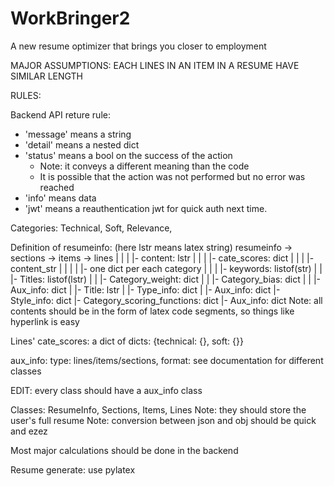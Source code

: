 # WorkBringer2
A new resume optimizer that brings you closer to employment


MAJOR ASSUMPTIONS: 
EACH LINES IN AN ITEM IN A RESUME HAVE SIMILAR LENGTH


RULES:

Backend API reture rule:
- 'message' means a string
- 'detail' means a nested dict
- 'status' means a bool on the success of the action
    - Note: it conveys a different meaning than the code
    - It is possible that the action was not performed but no error was reached
- 'info' means data
- 'jwt' means a reauthentication jwt for quick auth next time.

Categories: Technical, Soft, Relevance, 

Definition of resumeinfo:
(here lstr means latex string)
resumeinfo -> sections -> items -> lines
    |           |           |        |- content: lstr
    |           |           |        |- cate_scores: dict
    |           |           |        |- content_str
    |           |           |        |          |- one dict per each category
    |           |           |        |- keywords: listof(str)
    |           |           |- Titles: listof(lstr)
    |           |           |- Category_weight: dict
    |           |           |- Category_bias: dict
    |           |           |- Aux_info: dict
    |           |- Title: lstr
    |           |- Type_info: dict
    |           |- Aux_info: dict
    |- Style_info: dict
    |- Category_scoring_functions: dict
    |- Aux_info: dict
Note: all contents should be in the form of latex code segments, so things like hyperlink is easy

Lines' cate_scores: a dict of dicts: {technical: {}, soft: {}}

aux_info: type: lines/items/sections, format: see documentation for different classes

EDIT: every class should have a aux_info class

Classes: ResumeInfo, Sections, Items, Lines
Note: they should store the user's full resume
Note: conversion between json and obj should be quick and ezez

Most major calculations should be done in the backend

Resume generate: use pylatex


